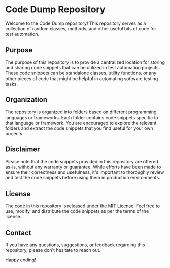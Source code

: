 # Code Dump Repository

Welcome to the Code Dump repository! This repository serves as a collection of random classes, methods, and other useful bits of code for test automation.

## Purpose

The purpose of this repository is to provide a centralized location for storing and sharing code snippets that can be utilized in test automation projects. These code snippets can be standalone classes, utility functions, or any other pieces of code that might be helpful in automating software testing tasks.

## Organization

The repository is organized into folders based on different programming languages or frameworks. Each folder contains code snippets specific to that language or framework. You are encouraged to explore the relevant folders and extract the code snippets that you find useful for your own projects.

## Disclaimer

Please note that the code snippets provided in this repository are offered as-is, without any warranty or guarantee. While efforts have been made to ensure their correctness and usefulness, it's important to thoroughly review and test the code snippets before using them in production environments.

## License

The code in this repository is released under the [MIT License](LICENSE). Feel free to use, modify, and distribute the code snippets as per the terms of the license.

## Contact

If you have any questions, suggestions, or feedback regarding this repository, please don't hesitate to reach out.

Happy coding!
